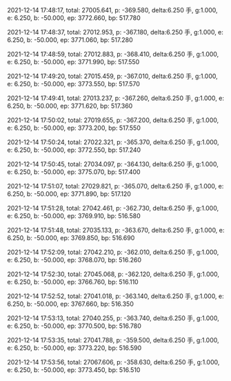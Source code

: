 2021-12-14 17:48:17, total: 27005.641, p: -369.580, delta:6.250 手, g:1.000, e: 6.250, b: -50.000, ep: 3772.660, bp: 517.780

2021-12-14 17:48:37, total: 27012.953, p: -367.180, delta:6.250 手, g:1.000, e: 6.250, b: -50.000, ep: 3771.060, bp: 517.280

2021-12-14 17:48:59, total: 27012.883, p: -368.410, delta:6.250 手, g:1.000, e: 6.250, b: -50.000, ep: 3771.990, bp: 517.550

2021-12-14 17:49:20, total: 27015.459, p: -367.010, delta:6.250 手, g:1.000, e: 6.250, b: -50.000, ep: 3773.550, bp: 517.570

2021-12-14 17:49:41, total: 27013.237, p: -367.260, delta:6.250 手, g:1.000, e: 6.250, b: -50.000, ep: 3771.620, bp: 517.360

2021-12-14 17:50:02, total: 27019.655, p: -367.200, delta:6.250 手, g:1.000, e: 6.250, b: -50.000, ep: 3773.200, bp: 517.550

2021-12-14 17:50:24, total: 27022.321, p: -365.370, delta:6.250 手, g:1.000, e: 6.250, b: -50.000, ep: 3772.550, bp: 517.240

2021-12-14 17:50:45, total: 27034.097, p: -364.130, delta:6.250 手, g:1.000, e: 6.250, b: -50.000, ep: 3775.070, bp: 517.400

2021-12-14 17:51:07, total: 27029.821, p: -365.070, delta:6.250 手, g:1.000, e: 6.250, b: -50.000, ep: 3771.890, bp: 517.120

2021-12-14 17:51:28, total: 27042.461, p: -362.730, delta:6.250 手, g:1.000, e: 6.250, b: -50.000, ep: 3769.910, bp: 516.580

2021-12-14 17:51:48, total: 27035.133, p: -363.670, delta:6.250 手, g:1.000, e: 6.250, b: -50.000, ep: 3769.850, bp: 516.690

2021-12-14 17:52:09, total: 27042.210, p: -362.010, delta:6.250 手, g:1.000, e: 6.250, b: -50.000, ep: 3768.070, bp: 516.260

2021-12-14 17:52:30, total: 27045.068, p: -362.120, delta:6.250 手, g:1.000, e: 6.250, b: -50.000, ep: 3766.760, bp: 516.110

2021-12-14 17:52:52, total: 27041.018, p: -363.140, delta:6.250 手, g:1.000, e: 6.250, b: -50.000, ep: 3767.660, bp: 516.350

2021-12-14 17:53:13, total: 27040.255, p: -363.740, delta:6.250 手, g:1.000, e: 6.250, b: -50.000, ep: 3770.500, bp: 516.780

2021-12-14 17:53:35, total: 27041.788, p: -359.500, delta:6.250 手, g:1.000, e: 6.250, b: -50.000, ep: 3773.220, bp: 516.590

2021-12-14 17:53:56, total: 27067.606, p: -358.630, delta:6.250 手, g:1.000, e: 6.250, b: -50.000, ep: 3773.450, bp: 516.510